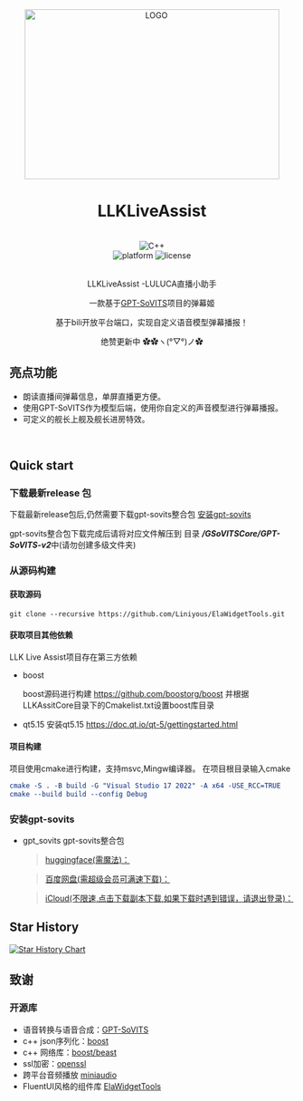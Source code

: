 <div align="center">

<img src="https://kanzakishigure.github.io/picx-images-hosting/LLKLiveAssist/download.9kgap50cti.webp" alt="LOGO" width="450" height="300" />

# LLKLiveAssist

<br>
<div>
    <img alt="C++" src="https://img.shields.io/badge/c++-20-%2300599C?logo=cplusplus">
</div>
<div>
    <img alt="platform" src="https://img.shields.io/badge/platform-Windows%20-blueviolet">
    <img alt="license" src="https://img.shields.io/badge/license-MIT%20-orange">
</div>
<br>


LLKLiveAssist -LULUCA直播小助手


一款基于[GPT-SoVITS](https://github.com/RVC-Boss/GPT-SoVITS)项目的弹幕姬

基于bili开放平台端口，实现自定义语音模型弹幕播报！

绝赞更新中  ✿✿ヽ(°▽°)ノ✿
<br>
</div>

## 亮点功能

- 朗读直播间弹幕信息，单屏直播更方便。
- 使用GPT-SoVITS作为模型后端，使用你自定义的声音模型进行弹幕播报。
- 可定义的舰长上舰及舰长进房特效。
<br>

## Quick start

### 下载最新release 包
下载最新release包后,仍然需要下载gpt-sovits整合包 [安装gpt-sovits](#安装gpt-sovits)

gpt-sovits整合包下载完成后请将对应文件解压到 目录 ***/GSoVITSCore/GPT-SoVITS-v2***中(请勿创建多级文件夹)

### 从源码构建
#### 获取源码
```git
git clone --recursive https://github.com/Liniyous/ElaWidgetTools.git
```
####  获取项目其他依赖

LLK Live Assist项目存在第三方依赖

+ boost
  
  boost源码进行构建 https://github.com/boostorg/boost
  并根据LLKAssitCore目录下的Cmakelist.txt设置boost库目录
+ qt5.15
  安装qt5.15 https://doc.qt.io/qt-5/gettingstarted.html


####  项目构建
项目使用cmake进行构建，支持msvc,Mingw编译器。
在项目根目录输入cmake
```cmake
cmake -S . -B build -G "Visual Studio 17 2022" -A x64 -USE_RCC=TRUE
cmake --build build --config Debug
```

### 安装gpt-sovits
+ gpt_sovits
  gpt-sovits整合包  
  > [huggingface(需魔法)：](https://huggingface.co/lj1995/GPT-SoVITS-windows-package/blob/main/GPT-SoVITS-v2-240821.7z)
  
  > [百度网盘(需超级会员可满速下载)：](https://pan.baidu.com/share/init?surl=OE5qL0KreO-ASHwm6Zl9gA&pwd=mqpi)

  > [iCloud(不限速,点击下载副本下载,如果下载时遇到错误，请退出登录)：](https://www.icloud.com/iclouddrive/0fejFggjP4AgBHXlxz2DLJ71w#GPT-SoVITS-v2-240821)
## Star History

<a href="https://star-history.com/#kanzakishigure/LLKLiveAssist&Date">
 <picture>
   <source media="(prefers-color-scheme: dark)" srcset="https://api.star-history.com/svg?repos=kanzakishigure/LLKLiveAssist&type=Date&theme=dark" />
   <source media="(prefers-color-scheme: light)" srcset="https://api.star-history.com/svg?repos=kanzakishigure/LLKLiveAssist&type=Date" />
   <img alt="Star History Chart" src="https://api.star-history.com/svg?repos=kanzakishigure/LLKLiveAssist&type=Date" />
 </picture>
</a>



## 致谢

### 开源库

- 语音转换与语音合成：[GPT-SoVITS](https://github.com/RVC-Boss/GPT-SoVITS)
- c++ json序列化：[boost](https://github.com/boostorg/boost)
- c++ 网络库：[boost/beast](https://github.com/boostorg/beast)
- ssl加密：[openssl](https://github.com/openssl/openssl)
- 跨平台音频播放 [miniaudio](https://github.com/mackron/miniaudio)
- FluentUI风格的组件库 [ElaWidgetTools](https://github.com/Liniyous/ElaWidgetTools)